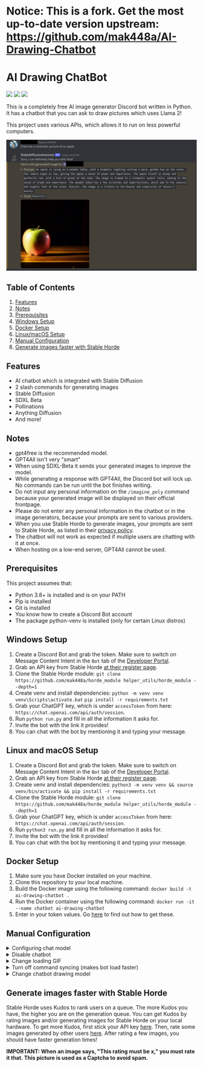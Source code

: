 # Notice: This is a fork. Get the most up-to-date version upstream: https://github.com/mak448a/AI-Drawing-Chatbot
# AI Drawing ChatBot

![](https://img.shields.io/github/license/mak448a/Stable-Diffusion-Bot)
![](https://img.shields.io/github/contributors/mak448a/Stable-Diffusion-Bot)
![](https://img.shields.io/github/repo-size/mak448a/Stable-Diffusion-Bot)

This is a completely free AI image generator Discord bot written in Python.
It has a chatbot that you can ask to draw pictures which uses Llama 2!

This project uses various APIs, which allows it to run on less powerful computers.

![Demo picture](assets/demo.png)

## Table of Contents
1. [Features](#Features)
2. [Notes](#Notes)
3. [Prerequisites](#Prerequisites)
4. [Windows Setup](#windows-setup)
5. [Docker Setup](#docker-setup)
6. [Linux/macOS Setup](#linux-and-macos-setup)
7. [Manual Configuration](#Manual-Configuration)
8. [Generate images faster with Stable Horde](#Generate-images-faster-with-Stable-Horde)


## Features
- AI chatbot which is integrated with Stable Diffusion
- 2 slash commands for generating images
- Stable Diffusion
- SDXL Beta
- Pollinations
- Anything Diffusion
- And more!


## Notes

- gpt4free is the recommended model.
- GPT4All isn't very "smart"
- When using SDXL-Beta it sends your generated images to improve the model.
- While generating a response with GPT4All, the Discord bot will lock up.
No commands can be run until the bot finishes writing.
- Do not input any personal information on the `/imagine_poly` command because your generated image will be displayed
on their official frontpage.
- Please do not enter any personal information in the chatbot or in the image generators,
because your prompts are sent to various providers.
- When you use Stable Horde to generate images, your prompts are sent to Stable Horde, as listed in their [privacy policy](https://stablehorde.net/privacy).
- The chatbot will not work as expected if multiple users are chatting with it at once.
- When hosting on a low-end server, GPT4All cannot be used.


## Prerequisites
This project assumes that:
- Python 3.8+ is installed and is on your PATH
- Pip is installed
- Git is installed
- You know how to create a Discord Bot account
- The package python-venv is installed (only for certain Linux distros)


## Windows Setup
1. Create a Discord Bot and grab the token. Make sure to switch on Message Content Intent in the `Bot` tab of the 
[Developer Portal](https://discord.com/developers/applications).
2. Grab an API key from Stable Horde [at their register page](https://stablehorde.net/register).
3. Clone the Stable Horde module: `git clone https://github.com/mak448a/horde_module helper_utils/horde_module --depth=1`
4. Create venv and install dependencies: `python -m venv venv` `venv\Scripts\activate.bat`
`pip install -r requirements.txt`
5. Grab your ChatGPT key, which is under `accessToken` from here: `https://chat.openai.com/api/auth/session`.
6. Run `python run.py` and fill in all the information it asks for.
7. Invite the bot with the link it provides!
8. You can chat with the bot by mentioning it and typing your message.

## Linux and macOS Setup
1. Create a Discord Bot and grab the token. Make sure to switch on Message Content Intent in the `Bot` tab of the 
[Developer Portal](https://discord.com/developers/applications).
2. Grab an API key from Stable Horde [at their register page](https://stablehorde.net/register).
3. Create venv and install dependencies: `python3 -m venv venv && source venv/bin/activate && pip install -r requirements.txt`
4. Clone the Stable Horde module: `git clone https://github.com/mak448a/horde_module helper_utils/horde_module --depth=1`
5. Grab your ChatGPT key, which is under `accessToken` from here: `https://chat.openai.com/api/auth/session`.
6. Run `python3 run.py` and fill in all the information it asks for.
7. Invite the bot with the link it provides!
8. You can chat with the bot by mentioning it and typing your message.

## Docker Setup
1. Make sure you have Docker installed on your machine.
2. Clone this repository to your local machine.
3. Build the Docker image using the following command: `docker build -t ai-drawing-chatbot .`
4. Run the Docker container using the following command: `docker run -it --name chatbot ai-drawing-chatbot`
5. Enter in your token values. Go [here](#linux-and-macos-setup) to find out how to get these.


## Manual Configuration
<details><summary>Configuring chat model</summary>

Go to `config.json` and set the key `"model"` to the model you want.

**Available Models**
- gpt4free
- GPT4All

You must write the model exactly as it is written here.

When you are done, the edited line should look like this:

```json
"model": "gpt4free",
```

</details>

<details><summary>Disable chatbot</summary>

Go to `config.json` and set the key `"chatbot"` to false.

It should look like this:

```json
"chatbot": false,
```
</details>

<details><summary>Change loading GIF</summary>

Go to `config.json` and set the key `"loading_gif"` to any GIF on Tenor you want!

It should look like this:

```json
"loading_gif": "https://tenor.com/your/favorite/loading/gif",
```
</details>

<details><summary>Turn off command syncing (makes bot load faster)</summary>

Please note that this will break the bot if you haven't run it for the first time.
Go to `config.json` and set the key `"sync"` to `false`.

It should look like this:

```json
"sync": false,
```
</details>

<details><summary>Change chatbot drawing model</summary>

Go to `config.json` and set the key `"image_model"` to a model that you find [here](https://aqualxx.github.io/stable-ui/).

It should look like this:

```json
"image_model": "SDXL 1.0"
```
</details>


## Generate images faster with Stable Horde
Stable Horde uses Kudos to rank users on a queue. The more Kudos you have, the higher you are on the generation queue.
You can get Kudos by rating images and/or generating images for Stable Horde
on your local hardware.
To get more Kudos, first stick your API key [here](https://tinybots.net/artbot/settings).
Then, rate some images generated by other users [here](https://tinybots.net/artbot/rate).
After rating a few images, you should have faster generation times!

**IMPORTANT: When an image says, "This rating must be x," you must rate it that.
This picture is used as a Captcha to avoid spam.**
